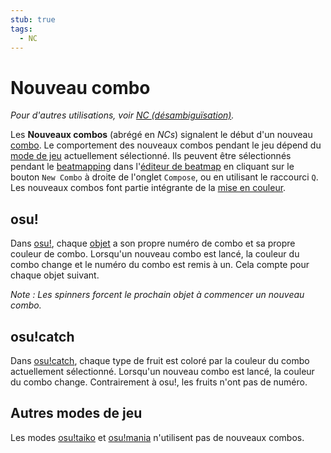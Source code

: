 ```yaml
---
stub: true
tags:
  - NC
---
```


# Nouveau combo

*Pour d'autres utilisations, voir [NC (désambiguïsation)](/wiki/Disambiguïsation/NC).*

Les **Nouveaux combos** (abrégé en *NCs*) signalent le début d'un nouveau [combo](/wiki/Beatmapping/Combo). Le comportement des nouveaux combos pendant le jeu dépend du [mode de jeu](/wiki/Game_mode) actuellement sélectionné. Ils peuvent être sélectionnés pendant le [beatmapping](/wiki/Beatmapping) dans l'[éditeur de beatmap](/wiki/Beatmap_Editor) en cliquant sur le bouton `New Combo` à droite de l'onglet `Compose`, ou en utilisant le raccourci `Q`. Les nouveaux combos font partie intégrante de la [mise en couleur](/wiki/Beatmapping/Colourhaxing).

## osu!

Dans [osu!](/wiki/Game_mode/osu!), chaque [objet](/wiki/Hit_object) a son propre numéro de combo et sa propre couleur de combo. Lorsqu'un nouveau combo est lancé, la couleur du combo change et le numéro du combo est remis à un. Cela compte pour chaque objet suivant.

*Note : Les spinners forcent le prochain objet à commencer un nouveau combo.*

## osu!catch

Dans [osu!catch](/wiki/Game_mode/osu!catch), chaque type de fruit est coloré par la couleur du combo actuellement sélectionné. Lorsqu'un nouveau combo est lancé, la couleur du combo change. Contrairement à osu!, les fruits n'ont pas de numéro.

## Autres modes de jeu

Les modes [osu!taiko](/wiki/Game_mode/osu!taiko) et [osu!mania](/wiki/Game_mode/osu!mania) n'utilisent pas de nouveaux combos.

<!--TODO: Insert lots of links-->
